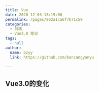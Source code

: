 ```yaml
---
title: Vue
date: 2020-12-03 13:19:00
permalink: /pages/802a1ca6f7b71c59
categories: 
  - 前端
  - Vue3.0 笔记
tags: 
  - null 
author: 
  name: bzyy
  link: https://github.com/bancangyanyu

---
```

## Vue3.0的变化    